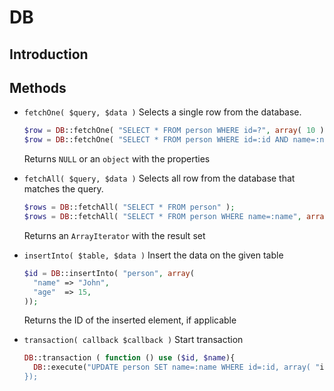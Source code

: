 DB
==============

Introduction
-------------------


Methods
-------------------

- `fetchOne( $query, $data )`
  Selects a single row from the database.
  ```php
  $row = DB::fetchOne( "SELECT * FROM person WHERE id=?", array( 10 ) );
  $row = DB::fetchOne( "SELECT * FROM person WHERE id=:id AND name=:name", array( "id" => 10, "name" => "John" ) );
  ```
  Returns `NULL` or an `object` with the properties
  
- `fetchAll( $query, $data )`
  Selects all row from the database that matches the query.
  ```php
  $rows = DB::fetchAll( "SELECT * FROM person" );
  $rows = DB::fetchAll( "SELECT * FROM person WHERE name=:name", array( "name" => "John" ) );
  ```
  Returns an `ArrayIterator` with the result set
  
- `insertInto( $table, $data )`
  Insert the data on the given table
  ```php
  $id = DB::insertInto( "person", array(
    "name" => "John",
    "age"  => 15,
  ));
  ```
  Returns the ID of the inserted element, if applicable

- `transaction( callback $callback )`
  Start transaction
  
  ```php
  DB::transaction ( function () use ($id, $name){
    DB::execute("UPDATE person SET name=:name WHERE id=:id, array( "id" => $id, "name" => $name ) );
  });
  ```
  
